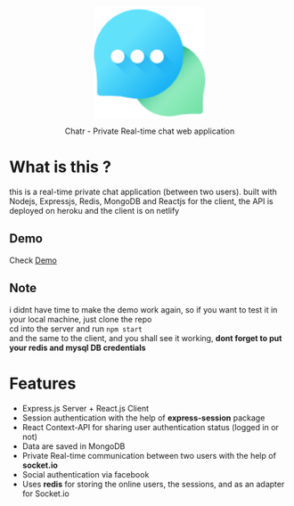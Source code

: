 <p align='center'>
    <img src="https://raw.githubusercontent.com/wassimbj/chatr/master/chatr.png" width='200px' align='center' style='display:block'/>
</p>
<p align='center' style='text-align:center'>Chatr - Private Real-time chat web application</p>

# What is this ?
this is a real-time private chat application (between two users).
built with Nodejs, Expressjs, Redis, MongoDB and Reactjs for the client, the API is deployed on heroku and the client is on netlify

## Demo
Check [Demo](https://chatr-demo.netlify.com)

## Note
i didnt have time to make the demo work again, so if you want to test it in your local machine, just clone the repo  
cd into the server and run ```npm start```  
and the same to the client, and you shall see it working, **dont forget to put your redis and mysql DB credentials**

# Features
- Express.js Server + React.js Client
- Session authentication with the help of **express-session** package
- React Context-API for sharing user authentication status (logged in or not)
- Data are saved in MongoDB
- Private Real-time communication between two users with the help of **socket.io**
- Social authentication via facebook
- Uses **redis** for storing the online users, the sessions, and as an adapter for Socket.io
